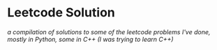 # Leetcode Solution
###### a compilation of solutions to some of the leetcode problems I've done, mostly in Python, some in C++ (I was trying to learn C++)

